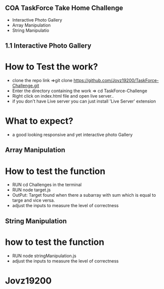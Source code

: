 ## COA TaskForce Take Home Challenge
- Interactive Photo Gallery
- Array Manipulation
- String Manipulatio

## 1.1 Interactive Photo Gallery
# How to Test the work?
- clone the repo link =>git clone https://github.com/Jovz19200/TaskForce-Challenge.git
- Enter the directory containing the work => cd TaskForce-Challenge
- Right click on index.html file and open live server..
- if you don't have Live server you can just install 'Live Server' extension

# What to expect?
- a good looking responsive and yet interactive photo Gallery

## Array Manipulation
# How to test the function
- RUN cd Challenges in the terminal
- RUN node target.js
- OutPut: Target found when there a subarray with sum which is equal to targe and vice versa.
- adjust the inputs to measure the level of correctness

## String Manipulation
# how to test the function 
- RUN node stringManipulation.js
- adjust the inputs to measure the level of correctness

# Jovz19200
